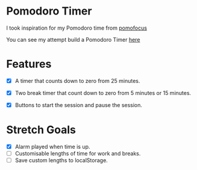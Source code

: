 # Pomodoro Timer

I took inspiration for my Pomodoro time from [pomofocus](https://pomofocus.io/)

You can see my attempt build a Pomodoro Timer [here](https://joe-lindie.github.io/-Pomodoro-Timer/)


# Features
- [x] A timer that counts down to zero from 25 minutes.
- [x] Two break timer that count down to zero from 5 minutes or 15 minutes. 
- [x] Buttons to start the session and pause the session. 


# Stretch Goals
- [x] Alarm played when time is up. 
- [ ] Customisable lengths of time for work and breaks.
- [ ] Save custom lengths to localStorage.